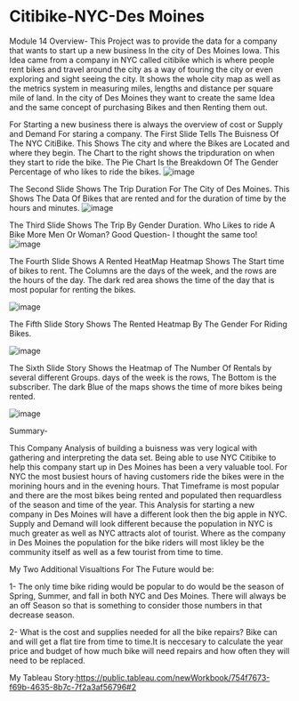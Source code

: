 # Citibike-NYC-Des Moines
Module 14
Overview- 
This Project was to provide the data for a company that wants to start up a new business In the city of Des Moines Iowa. This Idea came from a company in NYC 
called citibike which is where people rent bikes and travel around the city as a way of touring the city or even exploring and sight seeing the city. 
It shows the whole city map as well as the metrics system in measuring miles, lengths and distance per square mile of land. 
In the city of Des Moines they want to create the same Idea and the same concept of purchasing Bikes and then Renting them out. 

For Starting a new business there is always the overview of cost or Supply and Demand For staring a company. 
The First Slide Tells The Buisness Of The NYC CitiBike. This Shows The city and where the Bikes are Located and where they begin. 
The Chart to the right shows the tripduration on when they start to ride the bike. 
The Pie Chart Is the Breakdown Of The Gender Percentage of who likes to ride the bikes. 
![image](https://user-images.githubusercontent.com/95897182/161451608-97a52f99-ab28-45a9-9762-dd8a15233d80.png)


The Second Slide Shows The Trip Duration For The City of Des Moines. This Shows The Data Of Bikes that are rented and for the duration of time by the hours and minutes.
![image](https://user-images.githubusercontent.com/95897182/161451672-d247a033-84f5-46de-aee2-ffdba9e6a89d.png)

The Third Slide Shows The Trip By Gender Duration. Who Likes to ride A Bike More Men Or Woman? Good Question- I thought the same too!
![image](https://user-images.githubusercontent.com/95897182/161451810-0421a99c-3715-4f90-bf66-0ebd8ee5dfb9.png)

The Fourth Slide Shows A Rented HeatMap 
Heatmap Shows The Start time of bikes to rent. The Columns are the days of the week, and the rows are the hours of the day. The dark red area shows the time of the day that is most popular for renting the bikes. 

![image](https://user-images.githubusercontent.com/95897182/161452387-88338dc4-dea5-4173-a776-c3b2d3551899.png)

The Fifth Slide Story Shows The Rented Heatmap By The Gender For Riding Bikes. 

![image](https://user-images.githubusercontent.com/95897182/161452530-c10fe450-52bd-4fb8-b481-0d5f472093b8.png)

The Sixth Slide Story Shows the Heatmap of The Number Of Rentals by several different Groups. days of the week is the rows, The Bottom is the subscriber. The dark 
Blue of the maps shows the time of more bikes being rented. 

![image](https://user-images.githubusercontent.com/95897182/161453182-8e7fa7b0-3a8c-4f23-b0a6-a8ecd22726e0.png)

Summary- 

This Company Analysis of building a buisness was very logical with gathering and interpreting the data set. Being able to use NYC Citibike to help this company start up in Des Moines has been a very valuable tool. For NYC the most busiest hours of having customers ride the bikes were in the morining hours and in the evening hours. That Timeframe is most popular and there are the most bikes being rented and populated then requardless of the season and time of the year. 
This Analysis for starting a new company in Des Moines will have a different look then the big apple in NYC. Supply and Demand will look different because the 
population in NYC is much greater as well as NYC attracts alot of tourist. Where as the company in Des Moines the population for the bike riders will most likley be 
the community itself as well as a few tourist from time to time. 

My Two Additional Visualtions For The Future would be: 

1- The only time bike riding would be popular to do would be the season of Spring, Summer, and fall in both NYC and Des Moines. There will always be an off Season so that is something to consider those numbers in that decrease season. 

2- What is the cost and supplies needed for all the bike repairs? Bike can and will get a flat tire from time to time.It is neccesary to calculate the year price and budget of how much bike will need repairs and how often they will need to be replaced. 

My Tableau Story:https://public.tableau.com/newWorkbook/754f7673-f69b-4635-8b7c-7f2a3af56796#2 












